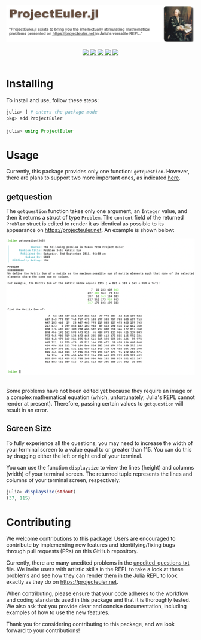 <div align="center">
    <img src="assets/project_logo.png"><br><br>
    <a href="https://img.shields.io/github/repo-size/udohjeremiah/ProjectEuler.jl">
        <img src="https://img.shields.io/github/repo-size/udohjeremiah/ProjectEuler.jl"/>
    </a>
    <a href="https://github.com/udohjeremiah/ProjectEuler.jl/actions/workflows/CI.yml">
        <img src="https://github.com/udohjeremiah/ProjectEuler.jl/actions/workflows/CI.yml/badge.svg?branch=main"/>
    </a>
    <a href="https://codecov.io/gh/udohjeremiah/ProjectEuler.jl/branch/main">
        <img src="https://codecov.io/gh/udohjeremiah/ProjectEuler.jl/branch/main/graph/badge.svg"/>
    </a>
    <a href="https://github.com/udohjeremiah/Git-Plus-Hub-Flow">
        <img src="https://img.shields.io/badge/Workflow-Git+Hub%20Flow-F05032?logo=git&logoColor=red"/>
    </a>
    <a href="https://github.com/SciML/ColPrac">
        <img src="https://img.shields.io/badge/ColPrac-Contributor's%20Guide-blueviolet"/>
    </a>
    <br><br>
</div>

# Installing
To install and use, follow these steps:

```julia
julia> ] # enters the package mode
pkg> add ProjectEuler

julia> using ProjectEuler
```

# Usage
Currently, this package provides only one function: `getquestion`. However, there are plans to
support two more important ones, as indicated [here](https://github.com/udohjeremiah/ProjectEuler.jl/blob/4137c80ac3778a93c8103ce794e98f3be9f7c8eb/src/problemutils.jl#L55-L58).

## getquestion
The `getquestion` function takes only one argument, an `Integer` value, and then it returns
a struct of type `Problem`. The `content` field of the returned `Problem` struct is edited to
render it as identical as possible to its appearance on https://projecteuler.net. An example
is shown below:

<div align="center">
    <img src="assets/problem_example.png"/><br><br>
</div>

Some problems have not been edited yet because they require an image or a complex
mathematical equation (which, unfortunately, Julia's REPL cannot render at present).
Therefore, passing certain values to `getquestion` will result in an error.

## Screen Size
To fully experience all the questions, you may need to increase the width of your terminal
screen to a value equal to or greater than 115. You can do this by dragging either the left
or right end of your terminal.

You can use the function `displaysize` to view the lines (height) and columns (width) of
your terminal screen. The returned tuple represents the lines and columns of your terminal
screen, respectively:

```julia
julia> displaysize(stdout)
(37, 115)
```

# Contributing
We welcome contributions to this package! Users are encouraged to contribute by implementing
new features and identifying/fixing bugs through pull requests (PRs) on this GitHub
repository.

Currently, there are many unedited problems in the [unedited_questions.txt](https://github.com/udohjeremiah/ProjectEuler.jl/blob/main/src/unedited_questions.txt)
file. We invite users with artistic skills in the REPL to take a look at these problems and
see how they can render them in the Julia REPL to look exactly as they do on
https://projecteuler.net.

When contributing, please ensure that your code adheres to the workflow and coding standards
used in this package and that it is thoroughly tested. We also ask that you provide clear
and concise documentation, including examples of how to use the new features.

Thank you for considering contributing to this package, and we look forward to your
contributions!
